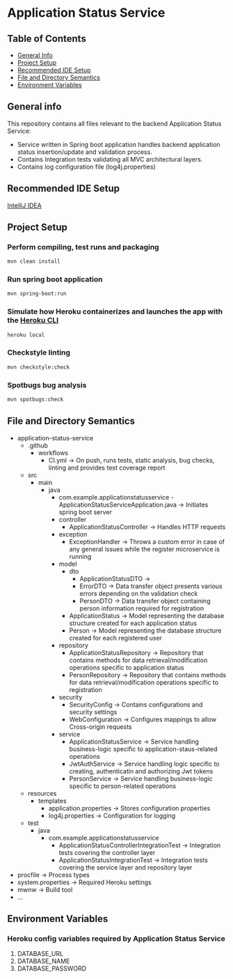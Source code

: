 # Application Status Service

## Table of Contents
* [General Info](#general-info)
* [Project Setup](#project-setup)
* [Recommended IDE Setup](#recommended-ide-setup)
* [File and Directory Semantics](#file-and-directory-semantics)
* [Environment Variables](#environment-variables)

## General info
This repository contains all files relevant to the backend Application Status Service:
* Service written in Spring boot application handles backend application status insertion/update and validation process.
* Contains Integration tests validating all MVC architectural layers.
* Contains log configuration file (log4j.properties)

## Recommended IDE Setup
[IntelliJ IDEA](https://www.jetbrains.com/idea/)

## Project Setup

### Perform compiling, test runs and packaging
```sh
mvn clean install
```

### Run spring boot application 

```sh
mvn spring-boot:run
```

### Simulate how Heroku containerizes and launches the app with the [Heroku CLI](https://devcenter.heroku.com/articles/heroku-cli)
```sh
heroku local
```

### Checkstyle linting
```sh
mvn checkstyle:check
```

### Spotbugs bug analysis

```sh
mvn spotbugs:check
```

## File and Directory Semantics
- application-status-service
  - .github
    - workflows
      - CI.yml -> On push, runs tests, static analysis, bug checks, linting and provides test coverage report
  - src
    - main
      - java
        - com.example.applicationstatusservice
              - ApplicationStatusServiceApplication.java -> Initiates spring boot server
        - controller
          - ApplicationStatusController -> Handles HTTP requests
        - exception
          - ExceptionHandler -> Throws a custom error in case of any general issues while the register microservice is running
        - model
          - dto
            - ApplicationStatusDTO ->
            - ErrorDTO -> Data transfer object presents various errors depending on the validation check
            - PersonDTO -> Data transfer object containing person information required for registration
          - ApplicationStatus -> Model representing the database structure created for each application status
          - Person -> Model representing the database structure created for each registered user
        - repository
          - ApplicationStatusRepository -> Repository that contains methods for data retrieval/modification operations specific to application status
          - PersonRepository -> Repository that contains methods for data retrieval/modification operations specific to registration
        - security
          - SecurityConfig -> Contains configurations and security settings
          - WebConfiguration -> Configures mappings to allow Cross-origin requests
        - service
          - ApplicationStatusService -> Service handling business-logic specific to application-staus-related operations
          - JwtAuthService -> Service handling logic specific to creating, authenticatin and authorizing Jwt tokens
          - PersonService -> Service handling business-logic specific to person-related operations
   - resources
     - templates
       - application.properties -> Stores configuration properties
       - log4j.properties -> Configuration for logging
  - test
    - java
      - com.example.applicationstatusservice
        - ApplicationStatusControllerIntegrationTest -> Integration tests covering the controller layer 
        - ApplicationStatusIntegrationTest -> Integration tests covering the service layer and repository layer
- procfile -> Process types 
- system.properties -> Required Heroku settings
- mwnw -> Build tool
- ...

## Environment Variables
### Heroku config variables required by Application Status Service
1. DATABASE_URL
2. DATABASE_NAME
3. DATABASE_PASSWORD
